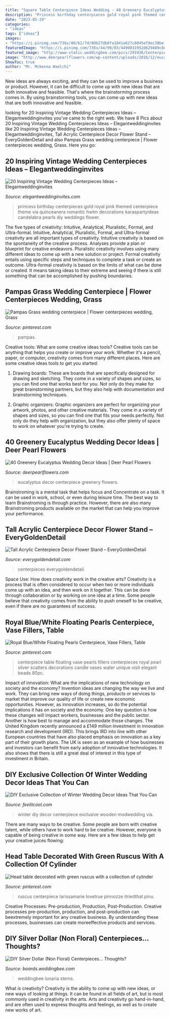 ```yaml
---
title: "Square Table Centerpiece Ideas Wedding - 40 Greenery Eucalyptus Wedding Decor Ideas"
description: "Princess birthday centerpieces gold royal pink themed centerpiece theme via quinceanera romantic hwtm decorations karaspartyideas candelabra pearls diy weddings flower"
date: "2023-05-29"
categories:
- "ideas"
tags: ["ideas"]
images:
- "https://i.pinimg.com/736x/80/b2/7d/80b27db8fa1841a627c8045efdec38be.jpg"
featuredImage: "https://i.pinimg.com/736x/44/99/03/4499031952d629489c8e27eac3bfd95b.jpg"
featured_image: "http://www-static.weddingbee.com/pics/291936/Centerpieces_3.jpg"
image: "http://www.deerpearlflowers.com/wp-content/uploads/2016/12/eucalyptus-wedding-centerpiece-via-Jenny-Haas-Photography.jpg"
ShowToc: true
author: "Mr. Mckenna Waelchi"
---
```



New ideas are always exciting, and they can be used to improve a business or product. However, it can be difficult to come up with new ideas that are both innovative and feasible. That's where the brainstorming process comes in. By using brainstorming tools, you can come up with new ideas that are both innovative and feasible.

	

		
looking for 20 Inspiring Vintage Wedding Centerpieces Ideas – Elegantweddinginvites you've came to the right web. We have 8 Pics about 20 Inspiring Vintage Wedding Centerpieces Ideas – Elegantweddinginvites like 20 Inspiring Vintage Wedding Centerpieces Ideas – Elegantweddinginvites, Tall Acrylic Centerpiece Decor Flower Stand – EveryGoldenDetail and also Pampas Grass wedding centerpiece | Flower centerpieces wedding, Grass. Here you go:
		
    
## 20 Inspiring Vintage Wedding Centerpieces Ideas – Elegantweddinginvites

<img loading=lazy src="https://www.elegantweddinginvites.com/wedding-blog/wp-content/uploads/2016/07/romantic-vintage-wedding-centerpieces.jpg" onerror="this.onerror=null;this.src='https://tse1.mm.bing.net/th?id=OIP.EkVZbWR896JQgNU-Zzg83gHaLH&amp;pid=15.1';" alt="20 Inspiring Vintage Wedding Centerpieces Ideas – Elegantweddinginvites">

_Source: elegantweddinginvites.com_

>princess birthday centerpieces gold royal pink themed centerpiece theme via quinceanera romantic hwtm decorations karaspartyideas candelabra pearls diy weddings flower. 

	

The five types of creativity: Intuitive, Analytical, Pluralistic, Formal, and Ultra-formal.
Intuitive, Analytical, Pluralistic, Formal, and Ultra-formal creativity are all important types of creativity. Intuitive creativity is based on the spontaneity of the creative process. Analyses provide a plan or blueprint for creative endeavors. Pluralistic creativity involves using many different ideas to come up with a new solution or project. Formal creativity entails using specific steps and techniques to complete a task or create an outcome. Ultra-formal creativity is based on the limits of what can be done or created. It means taking ideas to their extreme and seeing if there is still something that can be accomplished by pushing boundaries.

    
## Pampas Grass Wedding Centerpiece | Flower Centerpieces Wedding, Grass

<img loading=lazy src="https://i.pinimg.com/736x/80/b2/7d/80b27db8fa1841a627c8045efdec38be.jpg" onerror="this.onerror=null;this.src='https://tse2.mm.bing.net/th?id=OIP.vkAD8GFxO3Tgm7EQNPKq5QHaLH&amp;pid=15.1';" alt="Pampas Grass wedding centerpiece | Flower centerpieces wedding, Grass">

_Source: pinterest.com_

>pampas. 

	

Creative tools: What are some creative ideas tools?
Creative tools can be anything that helps you create or improve your work. Whether it's a pencil, paper, or computer, creativity comes from many different places. Here are some creative ideas tools to get you started:
1. Drawing boards: These are boards that are specifically designed for drawing and sketching. They come in a variety of shapes and sizes, so you can find one that works best for you. Not only do they make for great brainstorming partners, but they also help with documentation and brainstorming techniques.

2. Graphic organizers: Graphic organizers are perfect for organizing your artwork, photos, and other creative materials. They come in a variety of shapes and sizes, so you can find one that fits your needs perfectly. Not only do they help with organization, but they also offer plenty of space to work on whatever you're trying to create.

    
## 40 Greenery Eucalyptus Wedding Decor Ideas | Deer Pearl Flowers

<img loading=lazy src="http://www.deerpearlflowers.com/wp-content/uploads/2016/12/eucalyptus-wedding-centerpiece-via-Jenny-Haas-Photography.jpg" onerror="this.onerror=null;this.src='https://tse4.mm.bing.net/th?id=OIP.YeVz4c5zEGmPmZNLDWxRCgHaLH&amp;pid=15.1';" alt="40 Greenery Eucalyptus Wedding Decor Ideas | Deer Pearl Flowers">

_Source: deerpearlflowers.com_

>eucalyptus decor centerpiece greenery flowers. 

	

Brainstroming is a mental task that helps focus and Concentrate on a task. It can be used in work, school, or even during leisure time. The best way to learn Brainstroming is through practice. However, there are also many Brainstroming products available on the market that can help you improve your performance.

    
## Tall Acrylic Centerpiece Decor Flower Stand – EveryGoldenDetail

<img loading=lazy src="https://cdn.shopify.com/s/files/1/0261/3388/9117/products/il_fullxfull.1852520142_1hmb_1200x1200.jpg?v=1578434213" onerror="this.onerror=null;this.src='https://tse4.mm.bing.net/th?id=OIP.KCQjShhB5cxiViCJz86xkQHaLF&amp;pid=15.1';" alt="Tall Acrylic Centerpiece Decor Flower Stand – EveryGoldenDetail">

_Source: everygoldendetail.com_

>centerpieces everygoldendetail. 

	

Space Use: How does creativity work in the creative arts?
Creativity is a process that is often considered to occur when two or more individuals come up with an idea, and then work on it together. This can be done through collaboration or by working on one idea at a time. Some people believe that creativity comes from the ability to push oneself to be creative, even if there are no guarantees of success.

    
## Royal Blue/White Floating Pearls Centerpiece, Vase Fillers, Table

<img loading=lazy src="https://i.pinimg.com/736x/44/99/03/4499031952d629489c8e27eac3bfd95b.jpg" onerror="this.onerror=null;this.src='https://tse2.mm.bing.net/th?id=OIP.lMVgkjpKYLofBI7X_rOSFgHaJ6&amp;pid=15.1';" alt="Royal Blue/White Floating Pearls Centerpiece, Vase Fillers, Table">

_Source: pinterest.com_

>centerpiece table floating vase pearls fillers centerpieces royal pearl silver scatters decorations candle vases water unique visit elegant beads 80pc. 

	

Impact of innovation: What are the implications of new technology on society and the economy?
Invention ideas are changing the way we live and work. They can bring new ways of doing things, products or services to market that improve our quality of life or create new economic opportunities. However, as innovation increases, so do the potential implications it has on society and the economy. One key question is how these changes will impact workers, businesses and the public sector. Another is how best to manage and accommodate those changes.
The United Kingdom recently announced a £149 million investment in innovation research and development (IRD). This brings IRD into line with other European countries that have also placed emphasis on innovation as a key part of their growth plans. The UK is seen as an example of how businesses and investors can benefit from early adoption of innovative technologies. It also shows that there is still a great deal of interest in this type of investment in Britain.

    
## DIY Exclusive Collection Of Winter Wedding Decor Ideas That You Can

<img loading=lazy src="https://feelitcool.com/wp-content/uploads/2015/11/wooden-craft-centerpiece-wedding-idea.jpg" onerror="this.onerror=null;this.src='https://tse1.mm.bing.net/th?id=OIP.USepKnXY3iSWpf9fk3BoAwHaLH&amp;pid=15.1';" alt="DIY Exclusive Collection of Winter Wedding Decor Ideas That You Can">

_Source: feelitcool.com_

>winter diy decor centerpiece exclusive wooden modwedding via. 

	

There are many ways to be creative. Some people are born with creative talent, while others have to work hard to be creative. However, everyone is capable of being creative in some way. Here are a few ideas to help get your creative juices flowing:

    
## Head Table Decorated With Green Ruscus With A Collection Of Cylinder

<img loading=lazy src="https://i.pinimg.com/736x/0e/32/ed/0e32ed853689f2a67796ac01a6dd55ca.jpg" onerror="this.onerror=null;this.src='https://tse2.mm.bing.net/th?id=OIP.icB7iRlOAez7n6tV0ojxrQHaLF&amp;pid=15.1';" alt="Head table decorated with green ruscus with a collection of cylinder">

_Source: pinterest.com_

>ruscus centerpiece larissamarie lovetrue pinnozze itriedthat pinu. 

	

Creative Processes: Pre-production, Production, Post-Production.
Creative processes pre-production, production, and post-production can beextremely important for any creative business. By understanding these processes, businesses can create moreeffective products and services.

    
## DIY Silver Dollar (Non Floral) Centerpieces… Thoughts?

<img loading=lazy src="http://www-static.weddingbee.com/pics/291936/Centerpieces_3.jpg" onerror="this.onerror=null;this.src='https://tse1.mm.bing.net/th?id=OIP.d8AzWt6dDAWz1_iXiGYKUQHaJ4&amp;pid=15.1';" alt="DIY Silver Dollar (Non Floral) Centerpieces… Thoughts?">

_Source: boards.weddingbee.com_

>weddingbee lunaria stems. 

	

What is creativity?
Creativity is the ability to come up with new ideas, or new ways of looking at things. It can be found in all fields of art, but is most commonly used in creativity in the arts. Arts and creativity go hand-in-hand, and are often used to express thoughts and feelings, as well as to create new works of art.

